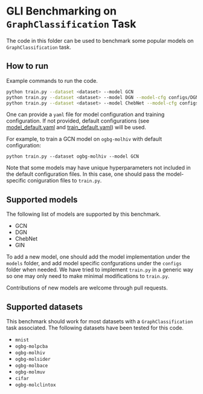# GLI Benchmarking on `GraphClassification` Task

The code in this folder can be used to benchmark some popular models on `GraphClassification` task.


## How to run

Example commands to run the code.

```bash
python train.py --dataset <dataset> --model GCN 
python train.py --dataset <dataset> --model DGN --model-cfg configs/DGN.yaml
python train.py --dataset <dataset> --model ChebNet --model-cfg configs/ChebNet.yaml
```

One can provide a `yaml` file for model configuration and training configuration. If not provided, default configurations (see [model_default.yaml](https://github.com/Graph-Learning-Benchmarks/gli/blob/main/benchmarks/GraphClassification/configs/model_default.yaml) and [train_default.yaml](https://github.com/Graph-Learning-Benchmarks/gli/blob/main/benchmarks/GraphClassification/configs/train_default.yaml)) will be used. 

For example, to train a GCN model on `ogbg-molhiv` with default configuration:

```
python train.py --dataset ogbg-molhiv --model GCN 
```

Note that some models may have unique hyperparameters not included in the default configuration files. In this case, one should pass the model-specific coniguration files to `train.py`.

## Supported models

The following list of models are supported by this benchmark. 

- GCN
- DGN
- ChebNet
- GIN

To add a new model, one should add the model implementation under the `models` folder, and add model specific confgurations under the `configs` folder when needed. We have tried to implement `train.py` in a generic way so one may only need to make minimal modifications to `train.py`.

Contributions of new models are welcome through pull requests. 

## Supported datasets

This benchmark should work for most datasets with a `GraphClassification` task associated. The following datasets have been tested for this code. 

- `mnist`
- `ogbg-molpcba`
- `ogbg-molhiv`
- `ogbg-molsider`
- `ogbg-molbace`
- `ogbg-molmuv`
- `cifar`
- `ogbg-molclintox`
